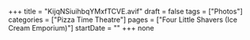 +++
title = "KijqNSiuihbqYMxfTCVE.avif"
draft = false
tags = ["Photos"]
categories = ["Pizza Time Theatre"]
pages = ["Four Little Shavers (Ice Cream Emporium)"]
startDate = ""
+++
none
